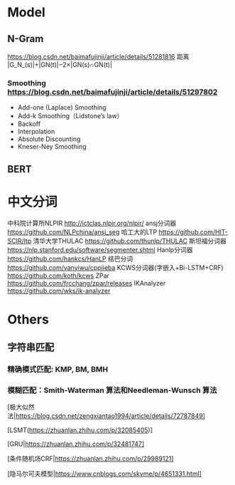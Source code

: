 # Model
## N-Gram
https://blog.csdn.net/baimafujinji/article/details/51281816
距离 |G_N_(s)|+|GN(t)|−2×|GN(s)∩GN(t)|
### Smoothing https://blog.csdn.net/baimafujinji/article/details/51297802
* Add-one (Laplace) Smoothing
* Add-k Smoothing（Lidstone’s law）
* Backoff
* Interpolation
* Absolute Discounting
* Kneser-Ney Smoothing

## BERT

# 中文分词
中科院计算所NLPIR http://ictclas.nlpir.org/nlpir/
ansj分词器 https://github.com/NLPchina/ansj_seg
哈工大的LTP https://github.com/HIT-SCIR/ltp
清华大学THULAC https://github.com/thunlp/THULAC
斯坦福分词器 https://nlp.stanford.edu/software/segmenter.shtml
Hanlp分词器 https://github.com/hankcs/HanLP
结巴分词 https://github.com/yanyiwu/cppjieba
KCWS分词器(字嵌入+Bi-LSTM+CRF) https://github.com/koth/kcws
ZPar https://github.com/frcchang/zpar/releases
IKAnalyzer https://github.com/wks/ik-analyzer

# Others
## 字符串匹配
### 精确模式匹配: KMP, BM, BMH
### 模糊匹配：Smith-Waterman 算法和Needleman-Wunsch 算法
[极大似然法|https://blog.csdn.net/zengxiantao1994/article/details/72787849]

[LSMT(https://zhuanlan.zhihu.com/p/32085405)]

[GRU|https://zhuanlan.zhihu.com/p/32481747]

[条件随机场CRF|https://zhuanlan.zhihu.com/p/29989121]

[隐马尔可夫模型|https://www.cnblogs.com/skyme/p/4651331.html]

